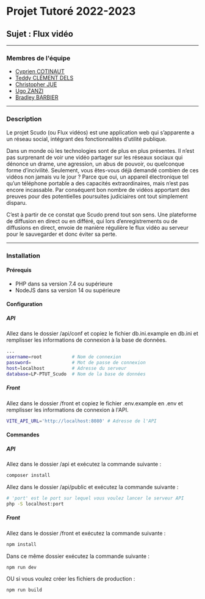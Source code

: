 # Projet Tutoré 2022-2023
## Sujet : Flux vidéo

----------------

### Membres de l'équipe
- [Cyprien COTINAUT](https://github.com/lecyp12)
- [Teddy CLÉMENT DELS](https://github.com/cdteddyk1)
- [Christopher JUE](https://github.com/JUEChristopher)
- [Ugo ZANZI](https://github.com/uzanzi)
- [Bradley BARBIER](https://github.com/Catif)

----------------

### Description
Le projet Scudo (ou Flux vidéos) est une application web qui
s’apparente a un réseau social, intégrant des fonctionnalités d’utilité
publique.

Dans un monde où les technologies sont de plus en plus présentes.
Il n’est pas surprenant de voir une vidéo partager sur les réseaux
sociaux qui dénonce un drame, une agression, un abus de pouvoir,
ou quelconque forme d’incivilité. Seulement, vous êtes-vous déjà
demandé combien de ces vidéos non jamais vu le jour ? Parce que oui,
un appareil électronique tel qu’un téléphone portable a des capacités
extraordinaires, mais n’est pas encore incassable. Par conséquent
bon nombre de vidéos apportant des preuves pour des potentielles
poursuites judiciaires ont tout simplement disparu.

C’est à partir de ce constat que Scudo prend tout son sens.
Une plateforme de diffusion en direct ou en différé, qui lors
d’enregistrements ou de diffusions en direct, envoie de manière
régulière le flux vidéo au serveur pour le sauvegarder et donc éviter sa
perte.

----------------

### Installation
#### Prérequis
- PHP dans sa version 7.4 ou supérieure
- NodeJS dans sa version 14 ou supérieure

#### Configuration
##### API
Allez dans le dossier /api/conf et copiez le fichier db.ini.example en db.ini et remplisser les informations de connexion à la base de données.
```bash
...
username=root           # Nom de connexion
password=               # Mot de passe de connexion
host=localhost          # Adresse du serveur
database=LP-PTUT_Scudo  # Nom de la base de données
```

##### Front
Allez dans le dossier /front et copiez le fichier .env.example en .env et remplisser les informations de connexion à l'API.
```bash
VITE_API_URL='http://localhost:8080' # Adresse de l'API
```

#### Commandes
##### API
Allez dans le dossier /api et exécutez la commande suivante :
```bash
composer install
```
Allez dans le dossier /api/public et exécutez la commande suivante :
```bash
# 'port' est le port sur lequel vous voulez lancer le serveur API
php -S localhost:port
```

##### Front
Allez dans le dossier /front et exécutez la commande suivante :
```bash
npm install
```
Dans ce même dossier exécutez la commande suivante :
```bash
npm run dev
```
OU si vous voulez créer les fichiers de production :
```bash
npm run build
```